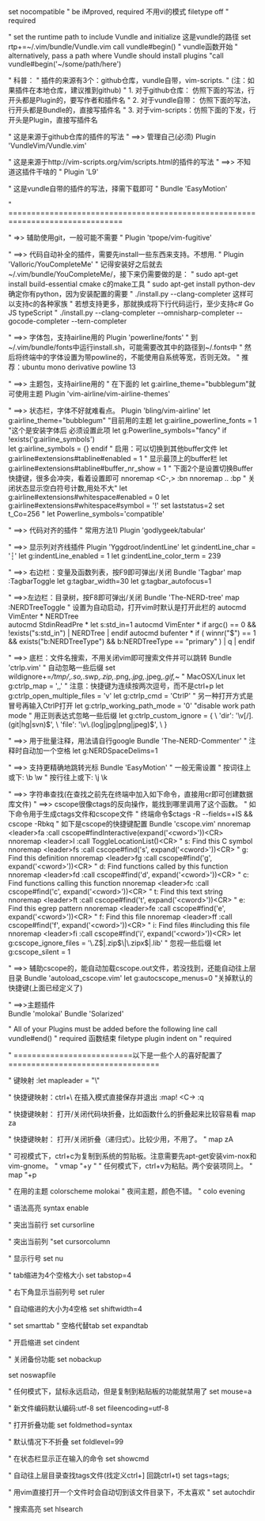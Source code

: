 set nocompatible              " be iMproved, required  不用vi的模式
filetype off                  " required

" set the runtime path to include Vundle and initialize  这是vundle的路径
set rtp+=~/.vim/bundle/Vundle.vim
call vundle#begin()    " vundle函数开始
" alternatively, pass a path where Vundle should install plugins
"call vundle#begin('~/some/path/here')



" 科普：
" 插件的来源有3个：github仓库，vundle自带，vim-scripts. 
" (注：如果插件在本地仓库，建议推到github)
" 1. 对于github仓库： 仿照下面的写法，行开头都是Plugin的，要写作者和插件名
" 2. 对于vundle自带： 仿照下面的写法，行开头都是Bundle的，直接写插件名
" 3. 对于vim-scripts：仿照下面的下发，行开头是Plugin，直接写插件名

" 这是来源于github仓库的插件的写法
" ==>> 管理自己(必须)
Plugin 'VundleVim/Vundle.vim'

" 这是来源于http://vim-scripts.org/vim/scripts.html的插件的写法
" ==>> 不知道这插件干啥的
" Plugin 'L9'

" 这是vundle自带的插件的写法，择需下载即可
" Bundle 'EasyMotion'

" ===============================================================================

" =>> 辅助使用git，一般可能不需要
" Plugin 'tpope/vim-fugitive'


" ==>> 代码自动补全的插件，需要先install一些东西来支持。不想用.
" Plugin 'Valloric/YouCompleteMe'
" 记得安装好之后就去~/.vim/bundle/YouCompleteMe/，接下来仍需要做的是：
" sudo apt-get install build-essential cmake	c的make工具
" sudo apt-get install python-dev	确定你有python，因为安装配置的需要
" ./install.py --clang-completer   这样可以支持c的各种家族
" 若想支持更多，那就换成将下行代码运行，至少支持c# Go JS typeScript
" ./install.py --clang-completer --omnisharp-completer --gocode-completer --tern-completer


" ==>> 字体包，支持airline用的
Plugin 'powerline/fonts'
" 到~/.vim/bundle/fonts中运行install.sh，可能需要改其中的路径到~/.fonts中
" 然后将终端中的字体设置为带powline的，不能使用自系统等宽，否则无效。
" 推荐：ubuntu mono derivative powline 13


" ==>> 主题包，支持airline用的
" 在下面的 let g:airline_theme="bubblegum"就可使用主题
Plugin 'vim-airline/vim-airline-themes'


" ==>> 状态栏，字体不好就难看点。
Plugin 'bling/vim-airline' 
	let g:airline_theme="bubblegum"  "目前用的主题
	let g:airline_powerline_fonts = 1   "这个是安装字体后 必须设置此项 
	let g:Powerline_symbols="fancy"
	if !exists('g:airline_symbols')    
		let g:airline_symbols = {}
	endif
	" 启用：可以切换到其他buffer文件
	let g:airline#extensions#tabline#enabled = 1
	" 显示最顶上的buffer栏
	let g:airline#extensions#tabline#buffer_nr_show = 1
	" 下面2个是设置切换Buffer快捷键，很多会冲突，看着设置即可
	nnoremap <C-,> :bn<CR>
	nnoremap .. :bp<CR>
	" 关闭状态显示空白符号计数,用处不大"
	let g:airline#extensions#whitespace#enabled = 0
	let g:airline#extensions#whitespace#symbol = '!'
	set laststatus=2
	set t_Co=256
	" let Powerline_symbols='compatible'


" ==>> 代码对齐的插件
" 常用方法1) 
Plugin 'godlygeek/tabular'

" ==>> 显示列对齐线插件
Plugin 'Yggdroot/indentLine'
    let g:indentLine_char = '┆'
    let g:indentLine_enabled = 1
    let g:indentLine_color_term = 239


" ==>> 右边栏：变量及函数列表，按F9即可弹出/关闭
Bundle 'Tagbar'
	map <F9> :TagbarToggle<CR>
	let g:tagbar_width=30
	let g:tagbar_autofocus=1


" ==>>左边栏：目录树，按F8即可弹出/关闭
Bundle 'The-NERD-tree'
	map <F8> :NERDTreeToggle<CR>
	" 设置为自动启动，打开vim时默认是打开此栏的
	autocmd VimEnter * NERDTree		
	autocmd StdinReadPre * let s:std_in=1
	autocmd VimEnter * if argc() == 0 && !exists("s:std_in") | NERDTree | endif
	autocmd bufenter * if ( winnr("$") == 1 && exists("b:NERDTreeType") && b:NERDTreeType == "primary" ) | q | endif


" ==>> 底栏：文件名搜索，不用关闭vim即可搜索文件并可以跳转
Bundle 'ctrlp.vim'
	" 自动忽略一些后缀
	set wildignore+=*/tmp/*,*.so,*.swp,*.zip,*.png,*.jpg,*.jpeg,*.gif,*~ " MacOSX/Linux
	let g:ctrlp_map = ',,'	" 注意：快捷键为连续按两次逗号，而不是ctrl+p
	let g:ctrlp_open_multiple_files = 'v'
	let g:ctrlp_cmd = 'CtrlP'   " 另一种打开方式是冒号再输入CtrlP打开
	let g:ctrlp_working_path_mode = '0'       "disable work path mode
	" 用正则表达式忽略一些后缀
	let g:ctrlp_custom_ignore = {
	  \ 'dir':  '\v[\/]\.(git|hg|svn)$',
	  \ 'file': '\v\.(log|jpg|png|jpeg)$',
	  \ }


" ==>> 用于批量注释，用法请自行google
Bundle 'The-NERD-Commenter'
	" 注释时自动加一个空格
	let g:NERDSpaceDelims=1


" ==>> 支持更精确地跳转光标
Bundle 'EasyMotion'
	" 一般无需设置
    " 按词往上或下:     \\b \\w 
    " 按行往上或下:     \\j \\k


" ==>> 字符串查找(在查找之前先在终端中加入如下命令，直接用cr即可创建数据库文件)
" ==>> cscope很像ctags的反向操作，能找到哪里调用了这个函数。
" 如下命令用于生成ctags文件和cscope文件
" 终端命令$ctags -R --fields=+IS && cscope -Rbkq
" 如下是cscope的快捷键配置
Bundle 'cscope.vim'
    nnoremap <leader>fa :call cscope#findInteractive(expand('<cword>'))<CR>
    nnoremap <leader>l  :call ToggleLocationList()<CR>
    " s: Find this C symbol
    nnoremap  <leader>fs :call cscope#find('s', expand('<cword>'))<CR>
    " g: Find this definition
    nnoremap  <leader>fg :call cscope#find('g', expand('<cword>'))<CR>
    " d: Find functions called by this function
    nnoremap  <leader>fd :call cscope#find('d', expand('<cword>'))<CR>
    " c: Find functions calling this function
    nnoremap  <leader>fc :call cscope#find('c', expand('<cword>'))<CR>
    " t: Find this text string
    nnoremap  <leader>ft :call cscope#find('t', expand('<cword>'))<CR>
    " e: Find this egrep pattern
    nnoremap  <leader>fe :call cscope#find('e', expand('<cword>'))<CR>
    " f: Find this file
    nnoremap  <leader>ff :call cscope#find('f', expand('<cword>'))<CR>
    " i: Find files #including this file
    nnoremap  <leader>fi :call cscope#find('i', expand('<cword>'))<CR>
    let g:cscope_ignore_files = '\.Z$\|\.zip$\|\.zipx$\|\.lib'	" 忽视一些后缀
    let g:cscope_silent = 1


" ==>> 辅助cscope的，能自动加载cscope.out文件，若没找到，还能自动往上层目录
Bundle 'autoload_cscope.vim'
let g:autocscope_menus=0    "关掉默认的快捷键(上面已经定义了)




" ==>>主题插件	
Bundle 'molokai'
Bundle 'Solarized'



" All of your Plugins must be added before the following line
call vundle#end()            " required  函数结束
filetype plugin indent on    " required 



















" ==========================以下是一些个人的喜好配置了=================================


" <leader>键映射
:let mapleader = "\\"

" 快捷键映射：ctrl+\	在插入模式直接保存并退出
:map! <C-\> <ESC>:q<CR>

" 快捷键映射：<F3> 打开/关闭代码块折叠，比如函数什么的折叠起来比较容易看
map <F3> za

" 快捷键映射：<F4> 打开/关闭折叠（递归式）。比较少用，不用了。
" map <F4> zA

" 可视模式下，ctrl+c为复制到系统的剪贴板。注意需要先apt-get安装vim-nox和vim-gnome。
" vmap <c-c> "+y
"
" 任何模式下，ctrl+v为粘贴。两个安装项同上。
" map <c-v> "+p

" 在用的主题
colorscheme molokai
" 夜间主题，颜色不错。
" colo evening

" 语法高亮
syntax enable

" 突出当前行
set cursorline

" 突出当前列
"set cursorcolumn

" 显示行号
set nu

" tab缩进为4个空格大小
set tabstop=4

" 右下角显示当前列号
set ruler

" 自动缩进的大小为4空格
set shiftwidth=4

" set smarttab
" 空格代替tab
set expandtab

" 开启缩进
set cindent

" 关闭备份功能
set nobackup

set noswapfile

" 任何模式下，鼠标永远启动，但是复制到粘贴板的功能就禁用了
set mouse=a

" 新文件编码默认编码:utf-8
set fileencoding=utf-8

" 打开折叠功能
set foldmethod=syntax

" 默认情况下不折叠
set foldlevel=99

" 在状态栏显示正在输入的命令
set showcmd

" 自动往上层目录查找tags文件(找定义ctrl+] 回跳ctrl+t)
set tags=tags;

" 用vim直接打开一个文件时会自动切到该文件目录下，不太喜欢
" set autochdir

" 搜索高亮
set hlsearch 
